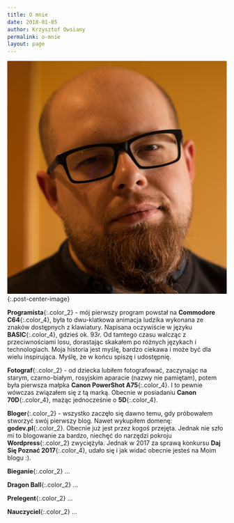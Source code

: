 ```yaml
---
title: O mnie
date: 2018-01-05
author: Krzysztof Owsiany
permalink: o-mnie
layout: page
---
```


![Krzysztof Owsiany][gocom]{:.post-center-image}

**Programista**{:.color_2} - mój pierwszy program powstał na **Commodore C64**{:.color_4}, była to dwu-klatkowa animacja ludzika wykonana ze znaków dostępnych z klawiatury. Napisana oczywiście w języku **BASIC**{:.color_4}, gdzieś  ok. 93r. Od tamtego czasu walcząc z przeciwnościami losu, dorastając skakałem po różnych językach i technologiach. Moja historia jest myślę, bardzo ciekawa i może być dla wielu inspirująca. Myślę, że w końcu spiszę i udostępnię.

**Fotograf**{:.color_2} - od dziecka lubiłem fotografować, zaczynając na starym, czarno-białym, rosyjskim aparacie (nazwy nie pamiętam), potem była pierwsza małpka **Canon PowerShot A75**{:.color_4}. I to pewnie wówczas związałem się z tą marką. Obecnie w posiadaniu **Canon 70D**{:.color_4}, mażąc jednocześnie o **5D**{:.color_4}.

**Bloger**{:.color_2} - wszystko zaczęło się dawno temu, gdy próbowałem stworzyć swój pierwszy blog. Nawet wykupiłem domenę: **godev.pl**{:.color_2}. Obecnie już jest przez kogoś przejęta. Jednak nie szło mi to blogowanie za bardzo, niechęć do narzędzi pokroju **Wordpress**{:.color_2} zwyciężyła. Jednak w 2017 za sprawą konkursu **Daj Się Poznać 2017**{:.color_4}, udało się i jak widać obecnie jesteś na Moim blogu :).


**Bieganie**{:.color_2} ...

**Dragon Ball**{:.color_2} ... 

**Prelegent**{:.color_2} ...

**Nauczyciel**{:.color_2} ...


[gocom]: /assets/images/common/gocom.jpg